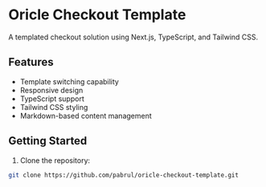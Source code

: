 # Oricle Checkout Template

A templated checkout solution using Next.js, TypeScript, and Tailwind CSS.

## Features

- Template switching capability
- Responsive design
- TypeScript support
- Tailwind CSS styling
- Markdown-based content management

## Getting Started

1. Clone the repository:
```bash
git clone https://github.com/pabrul/oricle-checkout-template.git